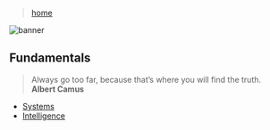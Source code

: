 > [home](../)

![banner](/cdi/photos/banner.png)

## Fundamentals

> Always go too far, because that’s where you will find the truth.  
> **Albert Camus**

* [Systems](systems)
* [Intelligence](intelligence)

